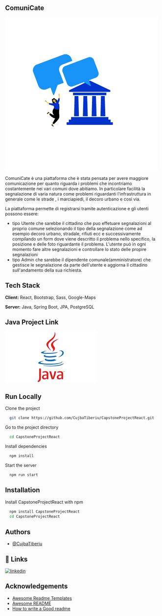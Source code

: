 ## ComuniCate

![logo](https://github.com/CujbaTiberiu/CapstoneProjectReact/blob/Main/public/logo.png?raw=true)

ComuniCate è una piattaforma che è stata pensata per avere maggiore comunicazione per
quanto riguarda i problemi che incontriamo costantemente nei vari comuni dove abitiamo.
In particolare facilità la segnalazione di varia natura come problemi riguardanti
l'infrastruttura in generale come le strade , i marciapiedi, il decoro urbano e cosi via.

La piattaforma permette di registrarsi tramite autenticazione e gli utenti possono essere:

- tipo Utente che sarebbe il cittadino che puo effetuare segnalazioni al proprio comune
  selezionando il tipo della segnalazione come ad esempio decoro urbano, stradale,
  rifiuti ecc e successivamente compilando un form dove viene descritto il problema
  nello specifico, la posizione e delle foto riguardante il problema.
  L'utente può in ogni momento fare altre segnalazioni e controllare lo stato
  delle propire segnalazioni
- tipo Admin che sarebbe il dipendente comunale(amministratore) che gestisce le segnalazione da parte
  dell'utente e aggiorna il cittadino sull'andamento della sua richiesta.

## Tech Stack

**Client:** React, Bootstrap, Sass, Google-Maps

**Server:** Java, Spring Boot, JPA, PostgreSQL

## Java Project Link

[![java](./src/assets/imgs/java.png)](https://github.com/CujbaTiberiu/CapstoneProject)

## Run Locally

Clone the project

```bash
  git clone https://github.com/CujbaTiberiu/CapstoneProjectReact.git
```

Go to the project directory

```bash
  cd CapstoneProjectReact
```

Install dependencies

```bash
  npm install
```

Start the server

```bash
  npm run start
```

## Installation

Install CapstoneProjectReact with npm

```bash
  npm install CapstoneProjectReact
  cd CapstoneProjectReact
```

## Authors

- [@CujbaTiberiu](https://github.com/CujbaTiberiu)

## 🔗 Links

[![linkedin](https://img.shields.io/badge/linkedin-0A66C2?style=for-the-badge&logo=linkedin&logoColor=white)](https://www.linkedin.com/in/tiberiu-stefan-cujba/)

## Acknowledgements

- [Awesome Readme Templates](https://awesomeopensource.com/project/elangosundar/awesome-README-templates)
- [Awesome README](https://github.com/matiassingers/awesome-readme)
- [How to write a Good readme](https://bulldogjob.com/news/449-how-to-write-a-good-readme-for-your-github-project)
